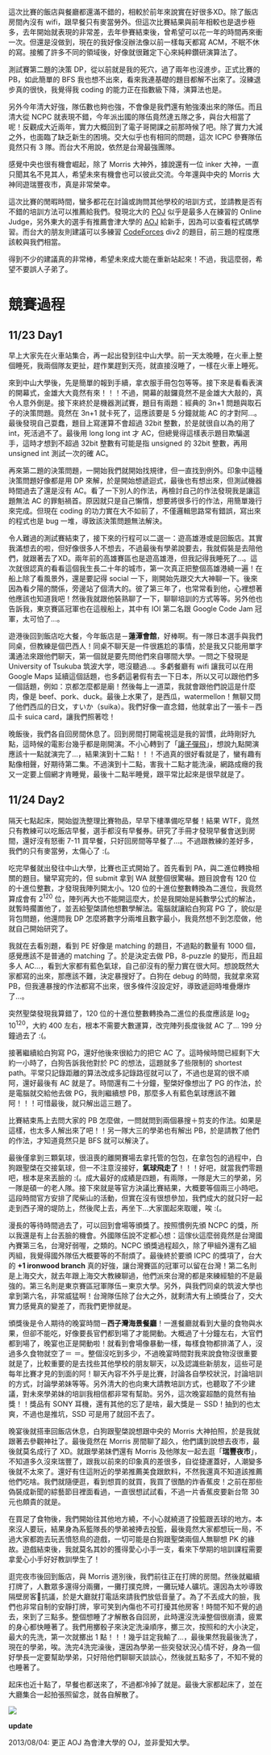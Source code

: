 <!--
[date]: 2012-12-08
[title]:		2012 ACM-ICPC Kaohsiung Site
[name]:		2012-acm-icpc-kaohsiung-site
[tag]:			ACM-ICPC, contest | 競賽, ACM-ICPC, shortest path | 最短路徑, dynamic programming | 動態規劃, BFS | 廣度優先搜索, greedy | 貪心
[photo]: http://i.minus.com/jK5OPFRa5PobJ.jpg
-->

這次比賽的飯店與餐廳都還滿不錯的，相較於前年來說實在好很多XD。除了飯店房間內沒有 wifi，跟早餐只有麥當勞外。但這次比賽結果與前年相較也是退步極多，去年開始就表現的非常差，去年參賽結束後，曾希望可以花一年的時間再來衝一次。但還是沒做到，現在的我好像沒辦法像以前一樣每天都寫 ACM，不眠不休的寫。接觸了許多不同的領域後，好像就很難定下心來純粹鑽研演算法了。

測試賽第二題的決策 DP，從以前就是我的死穴，過了兩年也沒進步。正式比賽的 PB，如此簡單的 BFS 我也想不出來，看來我連基礎的題目都解不出來了。沒練退步真的很快，我覺得我 coding 的能力正在指數級下降，演算法也是。

另外今年清大好強，隊伍數也夠也強，不會像是我們還有勉強湊出來的隊伍。而且清大從 NCPC 就表現不錯，今年派出國的隊伍竟然達五隊之多，與台大相當了呢！反觀成大近兩年，實力大概回到了電子哥開課之前那時候了吧。除了實力大減之外，也面臨了缺乏新生的困境。交大似乎也有相同的問題，這次 ICPC 參賽隊伍竟然只有 3 隊。而台大不用說，依然是台灣最強團隊。

感覺中央也很有機會崛起，除了 Morris 大神外，據說還有一位 inker 大神，一直只聞其名不見其人，希望未來有機會也可以彼此交流。今年還與中央的 Morris 大神同遊瑞豐夜市，真是非常榮幸。

這次比賽的閒暇時間，蠻多都花在討論或詢問其他學校的培訓方式，並請教是否有不錯的培訓方法可以推薦給我們。發現北大的 [POJ][1] 似乎是最多人在練習的 Online Judge，另外東大的選手有推薦會津大學的 [AOJ][2] 給新手，因為可以查看程式碼學習。而台大的朋友則建議可以多練習 [CodeForces][3] div2 的題目，前三題的程度應該較與我們相當。

得到不少的建議真的非常棒，希望未來成大能在重新站起來！不過，我這麼弱，希望不要誤人子弟了。

競賽過程
========

11/23 Day1
----------

早上大家先在火車站集合，再一起出發到往中山大學。前一天太晚睡，在火車上整個睡死，我兩個隊友更扯，趕作業趕到天亮，就直接沒睡了，一樣在火車上睡死。

來到中山大學後，先是簡單的報到手續，拿衣服手冊包包等等。接下來是看看表演的開幕式，金雄大大竟然有來！！！不過，開幕的敲鑼竟然不是金雄大大敲的，真令人意外倒是。接下來終於是機器測試賽，題目有兩題：經典的 3n+1 問題與取石子的決策問題。竟然在 3n+1 就卡死了，這應該要是 5 分鐘就能 AC 的才對阿…。最後發現自己耍蠢，題目上寫運算不會超過 32bit 整數，於是就很自以為的用了 int，死活過不了。最後用 long long int 才 AC，但總覺得這樣表示題目欺騙選手，這時才想到不超過 32bit 整數有可能是指 unsigned 的 32bit 整數，再用 unsigned int 測試一次的確 AC。

再來第二題的決策問題，一開始我們就開始找規律，但一直找到例外。印象中這種決策問題好像都是用 DP 來解，於是開始想遞迴式，最後也有想出來，但測試機器時間過去了還是沒有 AC。看了一下別人的作法，再檢討自己的作法發現我是讓這題無法 AC 的罪魁禍首。原因就只是自己懶惰，想要將很多行的作法，用簡單幾行來完成。但現在 coding 的功力實在大不如前了，不僅邏輯思路常有錯誤，寫出來的程式也是 bug 一堆，導致該決策問題無法解決。

令人難過的測試賽結束了，接下來的行程可以二選一：遊高雄港或是回飯店。其實我滿想去的啦，但好像很多人不想去，不過最後有學弟說要去，我就假裝是去陪他們，就跟著去了XD。兩年前的高雄賽區也是遊高雄港，但我記得我睡死了…。這次就很認真的看看這個我生長二十年的城市，第一次真正把整個高雄港繞一遍！在船上除了看風景外，還是要記得 social 一下，剛開始先跟交大大神聊一下。後來因為看夕陽的關係，旁邊站了個清大的。彼了第三年了，也常常看到他，心裡想著他應該也知道我吧！然後我就跟他裝熟聊了一下，聊聊培訓的方式等等。另外他也告訴我，東京賽區冠軍也在這艘船上，其中有 IOI 第二名跟 Google Code Jam 冠軍，太可怕了…。

遊港後回到飯店吃大餐，今年飯店是－**蓮潭會館**，好棒啊。有一隊日本選手與我們同桌，但教練是個巴西人！同桌不聊天是一件很尷尬的事情，於是我又只能用單字溝通法來跟他們聊天，第一個就是要先問他們來自哪間大學。一問之下發現是 University of Tsukuba 筑波大学，嗯沒聽過…。多虧餐廳有 wifi 讓我可以在用 Google Maps 延續這個話題，也多虧這暑假有去一下日本，所以又可以跟他們多一個話題，例如：京都怎麼都是廟！然後每上一道菜，我就會跟他們說這是什麼肉，像是 beef、pork、duck。最後上水果了，是西瓜，watermellon！無聊又問了他們西瓜的日文，すいか（suika）。我們好像一直念錯，他就拿出了一張卡－西瓜卡 suica card，讓我們照著唸！

晚飯後，我們各自回房間休息了。回到房間打開電視這是我的習慣，此時剛好九點，這時候的電影台幾乎都是剛開演。不小心轉到了「[讓子彈飛][4]」，想說九點開演應該十一點就演完了…，結果演到十二點！！！不過真的很好看就是了，蠻有趣有點像相聲，好期待第二集。不過演到十二點，害我十二點才能洗澡，網路成癮的我又一定要上個網才肯睡覺，最後十二點半睡覺，跟平常比起來是很早就是了。

11/24 Day2
----------

隔天七點起床，開始盥洗整理比賽物品，早早下樓準備吃早餐！結果 WTF，竟然只有教練可以吃飯店早餐，選手都沒有早餐券。研究了手冊才發現早餐會送到房間，還好沒有怒衝 7-11 買早餐，只好回房間等早餐了…。不過跟教練的差好多，我們的只有麥當勞，太傷心了 :(。

吃完早餐就出發往中山大學，比賽也正式開始了。首先看到 PA，與二進位轉換相關的題目。蠻早寫完的，但 submit 拿到 WA 就整個很驚嚇。題目說會有 120 位的十進位整數，才發現我陣列開太小。120 位的十進位整數轉換為二進位，我竟然算成會有 2<sup>120</sup> 位，陣列再大也不能開這麼大，於是我開始是純數學公式的解法，就暫時擱置他了，並丟給聖棨請他想數學解法。電腦就讓給白狗寫 PG 了，貌似是背包問題，他還問我 DP 怎麼將數字分兩堆且數字最小，我竟然想不到怎麼做，他就自己開始研究了。

我就在去看別題，看到 PE 好像是 matching 的題目，不過點的數量有 1000 個，感覺應該不是普通的 matching 了。於是決定去做 PB，8-puzzle 的變形，而且超多人 AC…，看到大家都有藍色氣球，自己卻沒有的壓力實在很大阿。想說既然大家都寫的出來，那應該不難，決定暴搜好了。白狗在 debug 的時間，我就拿來寫 PB，但我連暴搜的作法都寫不出來，很多條件沒設定好，導致遞迴時堆疊爆炸了…。

突然聖棨發現我算錯了，120 位的十進位整數轉換為二進位的長度應該是 log<sub>2</sub> 10<sup>120</sup>，大約 400 左右，根本不需要大數運算，改完陣列長度後就 AC 了… 199 分鐘過去了 :(。

接著繼續給白狗寫 PG，還好他後來很給力的把它 AC 了。這時候時間已經剩下大約一小時了，白狗告訴我他對於 PC 的想法，這題就多了些限制的 shortest path。平常只記錄距離的算法改成多記錄路徑就可以了，不過也是寫的很不順阿，還好最後有 AC 就是了。時間還有二十分鐘，聖棨好像想出了 PG 的作法，於是電腦就交給他去做 PG，我則繼續想 PB，那麼多人有藍色氣球應該不難阿！！！可惜最後，就只解出這三題了。

比賽結束馬上去問大家的 PB 怎麼做，一問就問到兩個暴搜＋剪支的作法。如果是這樣，也太多人解出來了吧！！另一隊大三的學弟也有解出 PB，於是請教了他們的作法，才知道竟然只是 BFS 就可以解決了。

最後僅拿到三顆氣球，很沮喪的離開賽場去拿托管的包包，在拿包包的過程中，白狗跟聖棨在交接氣球，但一不注意沒接好，**氣球飛走了**！！！好吧，就當我們零題吧，根本是來丟臉的 :(。成大最好的成績是四題，有兩隊，一隊是大三的學弟，另一隊是碩一的老人隊。接下來就是等官方決議比賽結果，大概要等個兩三小時吧。這段時間官方安排了爬柴山的活動，但實在沒有很想參加，我們成大的就只好一起走到西子灣的堤防上，然後爬上去，再坐下…大家圍起來取暖，唉 :(。

漫長的等待時間過去了，可以回到會場等頒獎了。按照慣例先頒 NCPC 的獎，所以我還是有上台丟臉的機會。外國隊伍說不定都心想：這傢伙這麼弱竟然是台灣國內賽第三名，台灣好弱喔，之類的。NCPC 頒獎過程超久，除了甲組外還有乙組丙組，我覺得國外隊伍大概要等的不耐煩了。最後終於要頒 ICPC 的獎項了，台大的 **+1 ironwood branch** 真的好強，讓台灣賽區的冠軍可以留在台灣！第二名則是上海交大，就去年跟上海交大教練聊過，他們派來台灣的都是來練經驗的不是最強的。第三名則是東京賽區冠軍隊伍－東京大學。另外，與我們同桌的筑波大學也拿到第六名，非常威猛啊！台灣隊伍除了台大之外，就剩清大有上頒獎台了，交大實力感覺真的變差了，而我們更慘就是。

頒獎後是令人期待的晚宴時間－**西子灣海景餐廳**！一進餐廳就看到大量的食物與水果，但卻不能吃，好像要長官們都到場了才能開動。大概過了十分鐘左右，大官們都到場了，晚宴也正是開動啦！就看到會場像暴動一樣，每樣食物都排滿了人，沒過多久食物就空了＝ ＝。整個沒吃到多少，不過晚宴時間對我來說食物沒很重要就是了，比較重要的是去找些其他學校的朋友聊天，以及認識些新朋友，這些可是每年比賽才見的到面的阿！聊天內容不外乎是比賽，討論各自學校狀況，討論培訓的方式，討論學弟妹等等。另外清大的也向東大請教培訓方式，也聽取了不少建議，對未來學弟妹的培訓我相信都非常有幫助。另外，這次晚宴超酷的竟然有抽獎！！獎品有 SONY 耳機，還有其他的忘了是啥，最大獎是－ SSD！抽到的也太爽，不過也是推坑，SSD 可是用了就回不去了。

晚宴後就搭車回飯店休息，白狗跟聖棨說想跟中央的 Morris 大神拍照，於是我就跟著去參觀神社了。最後竟然在 Morris 房間聊了超久，他們講到說想去夜市，最後就莫名成行了 XD。就跟學弟妹們還有 Morris 及他隊友一起去逛「**瑞豐夜市**」，不知道多久沒來瑞豐了，跟我以前來的印象真的差很多，自從捷運蓋好，人潮變多後就不太來了。還好有住這附近的學弟推薦美食跟飲料，不然我還真不知道該推薦他們吃啥。我們就隨便逛，看到想買的就買，我買了很酷的炸香蕉皮！之前在那些偽裝成新聞的綜藝節目裡面看過，一直很想試試看，不過一片香蕉皮要新台幣 30 元也頗貴的就是。

在買足了食物後，我們開始往其他地方繞，不小心就繞道了投籃跟丟球的地方。本來沒人要玩，結果身為系籃隊長的學弟被捧去投籃，最後竟然大家都想玩一局，不過大家都跑去玩丟憤怒鳥的遊戲，一切可能是白狗跟聖棨兩個人無聊想 PK 的緣故。遊戲結束後，我就莫名其妙的獲得愛心小手一支，看來下學期的培訓課程需要拿愛心小手好好教訓學生了！

逛完夜市後回到飯店，與 Morris 道別後，我們前往正在打牌的房間。然後就繼續打牌了，人數眾多還得分兩攤，一攤打撲克牌，一攤玩矮人礦坑。還因為太吵導致隔壁房客抗議，於是大廳就打電話來請我們放低音量了。為了不丟成大的臉，我們也非常自制的安靜打牌，寧可笑到內傷也不可打擾其他房客！時間不知不覺的過去，來到了三點多。整個想睡了才解散各自回房，此時還沒洗澡整個很崩潰，疲累的身心都快睡著了。我們用擲骰子來決定洗澡順序，擲三次，按照和的大小決定，最大的先洗，第一次就擲出 1 點！！！幾乎註定我輸了…，最後果然我最後洗了，現在的學弟，唉。洗完4洗完澡後，還因為學弟一些突發狀況心情不好，身為一個好學長一定要幫助學弟，只好陪他們聊聊天談談心，然後就五點多了，不知不覺的也睡著了。

起床也近十點了，早餐也都送來了，不過都冷掉了就是。最後大家都起床了，並在大廳集合一起拍張照留念，就各自解散了。

![][p1]

**update**

2013/08/04: 更正 AOJ 為會津大學的 OJ，並非愛知大學。

[1]: http://poj.org/
[2]: http://judge.u-aizu.ac.jp/onlinejudge/index.jsp
[3]: http://codeforces.com/
[4]: http://app.atmovies.com.tw/movie/movie.cfm?action=filmdata&film_id=flch41533117

[p1]: http://i.minus.com/jEG5qihqcXIMM.jpg